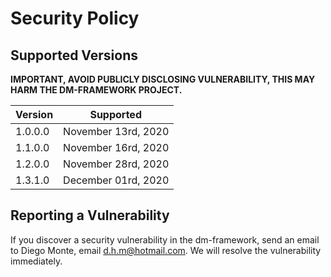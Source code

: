# Security Policy

## Supported Versions

<b>IMPORTANT, AVOID PUBLICLY DISCLOSING VULNERABILITY, THIS MAY HARM THE DM-FRAMEWORK PROJECT.</b>

| Version | Supported          |
| ------- | ------------------ |
| 1.0.0.0 | November 13rd, 2020|
| 1.1.0.0 | November 16rd, 2020|
| 1.2.0.0 | November 28rd, 2020|
| 1.3.1.0 | December 01rd, 2020|

## Reporting a Vulnerability

If you discover a security vulnerability in the dm-framework, send an email to Diego Monte, email d.h.m@hotmail.com. We will resolve the vulnerability immediately.
